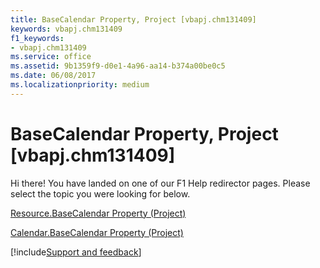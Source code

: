 ```yaml
---
title: BaseCalendar Property, Project [vbapj.chm131409]
keywords: vbapj.chm131409
f1_keywords:
- vbapj.chm131409
ms.service: office
ms.assetid: 9b1359f9-d0e1-4a96-aa14-b374a00be0c5
ms.date: 06/08/2017
ms.localizationpriority: medium
---
```



# BaseCalendar Property, Project [vbapj.chm131409]

Hi there! You have landed on one of our F1 Help redirector pages. Please select the topic you were looking for below.

[Resource.BaseCalendar Property (Project)](https://msdn.microsoft.com/library/f6893deb-6faa-2d36-6633-5186f2af5765%28Office.15%29.aspx)

[Calendar.BaseCalendar Property (Project)](https://msdn.microsoft.com/library/3ea2b0e2-8d73-b564-fdd1-a098a8428562%28Office.15%29.aspx)

[!include[Support and feedback](~/includes/feedback-boilerplate.md)]